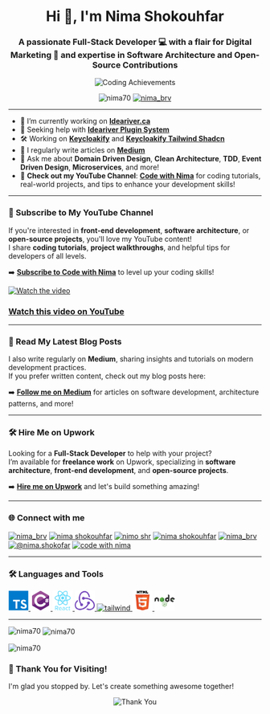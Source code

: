 <h1 align="center">Hi 👋, I'm Nima Shokouhfar</h1>
<h3 align="center">A passionate Full-Stack Developer 💻 with a flair for Digital Marketing 🚀 and expertise in Software Architecture and Open-Source Contributions</h3>

<div align="center">
  <img src="https://media.giphy.com/media/LmNwrBhejkK9EFP504/giphy.gif" alt="Coding Achievements" width="250"/>
</div>

<p align="center">
  <img src="https://komarev.com/ghpvc/?username=nima70&label=Profile%20views&color=0e75b6&style=flat" alt="nima70" />
  <a href="https://twitter.com/nima_brv" target="blank"><img src="https://img.shields.io/twitter/follow/nima_brv?logo=twitter&style=for-the-badge" alt="nima_brv" /></a>
</p>

---

- 🔭 I’m currently working on **[Ideariver.ca](https://ideariver.ca/)**  
- 🤝 Seeking help with **[Ideariver Plugin System](https://github.com/nima70/ideariver.core.public.git)**  
- 🛠 Working on **[Keycloakify](https://www.keycloakify.dev/)** and **[Keycloakify Tailwind Shadcn](https://github.com/nima70/keycloakify-tailwind-shadcn)**  
- 📝 I regularly write articles on **[Medium](https://medium.com/@nima.shokofar)**  
- 💬 Ask me about **Domain Driven Design**, **Clean Architecture**, **TDD**, **Event Driven Design**, **Microservices**, and more!  
- 🎥 **Check out my YouTube Channel**: **[Code with Nima](https://www.youtube.com/c/codewithnima)** for coding tutorials, real-world projects, and tips to enhance your development skills!

---

### 🎥 Subscribe to My YouTube Channel
If you're interested in **front-end development**, **software architecture**, or **open-source projects**, you'll love my YouTube content!  
I share **coding tutorials**, **project walkthroughs**, and helpful tips for developers of all levels.

➡️ **[Subscribe to Code with Nima](https://www.youtube.com/c/codewithnima)** to level up your coding skills!

[![Watch the video](https://img.youtube.com/vi/1ji7S394CKA/maxresdefault.jpg)](https://youtu.be/1ji7S394CKA)

### [Watch this video on YouTube](https://youtu.be/1ji7S394CKA)

---

### 📝 Read My Latest Blog Posts
I also write regularly on **Medium**, sharing insights and tutorials on modern development practices.  
If you prefer written content, check out my blog posts here:

➡️ **[Follow me on Medium](https://medium.com/@nima.shokofar)** for articles on software development, architecture patterns, and more!

---

### 🛠 Hire Me on Upwork
Looking for a **Full-Stack Developer** to help with your project?  
I’m available for **freelance work** on Upwork, specializing in **software architecture**, **front-end development**, and **open-source projects**.

➡️ **[Hire me on Upwork](https://www.upwork.com/freelancers/nimas12)** and let's build something amazing!

---

### 🌐 Connect with me
<p align="left">
  <a href="https://twitter.com/nima_brv" target="blank"><img align="center" src="https://raw.githubusercontent.com/rahuldkjain/github-profile-readme-generator/master/src/images/icons/Social/twitter.svg" alt="nima_brv" height="30" width="40" /></a>
  <a href="https://linkedin.com/in/nima shokouhfar" target="blank"><img align="center" src="https://raw.githubusercontent.com/rahuldkjain/github-profile-readme-generator/master/src/images/icons/Social/linked-in-alt.svg" alt="nima shokouhfar" height="30" width="40" /></a>
  <a href="https://stackoverflow.com/users/nimo shr" target="blank"><img align="center" src="https://raw.githubusercontent.com/rahuldkjain/github-profile-readme-generator/master/src/images/icons/Social/stack-overflow.svg" alt="nimo shr" height="30" width="40" /></a>
  <a href="https://fb.com/nima shokouhfar" target="blank"><img align="center" src="https://raw.githubusercontent.com/rahuldkjain/github-profile-readme-generator/master/src/images/icons/Social/facebook.svg" alt="nima shokouhfar" height="30" width="40" /></a>
  <a href="https://instagram.com/nima_brv" target="blank"><img align="center" src="https://raw.githubusercontent.com/rahuldkjain/github-profile-readme-generator/master/src/images/icons/Social/instagram.svg" alt="nima_brv" height="30" width="40" /></a>
  <a href="https://medium.com/@nima.shokofar" target="blank"><img align="center" src="https://raw.githubusercontent.com/rahuldkjain/github-profile-readme-generator/master/src/images/icons/Social/medium.svg" alt="@nima.shokofar" height="30" width="40" /></a>
  <a href="https://www.youtube.com/c/codewithnima" target="blank"><img align="center" src="https://raw.githubusercontent.com/rahuldkjain/github-profile-readme-generator/master/src/images/icons/Social/youtube.svg" alt="code with nima" height="30" width="40" /></a>
</p>

---

### 🛠️ Languages and Tools
<p align="left">
  <a href="https://www.typescriptlang.org/" target="_blank" rel="noreferrer">
    <img src="https://raw.githubusercontent.com/devicons/devicon/master/icons/typescript/typescript-original.svg" alt="typescript" width="40" height="40"/>
  </a>
  <a href="https://dotnet.microsoft.com/" target="_blank" rel="noreferrer">
    <img src="https://raw.githubusercontent.com/devicons/devicon/master/icons/csharp/csharp-original.svg" alt="csharp" width="40" height="40"/>
  </a>
  <a href="https://reactjs.org/" target="_blank" rel="noreferrer">
    <img src="https://raw.githubusercontent.com/devicons/devicon/master/icons/react/react-original-wordmark.svg" alt="react" width="40" height="40"/>
  </a>
  <a href="https://redux.js.org/" target="_blank" rel="noreferrer">
    <img src="https://raw.githubusercontent.com/devicons/devicon/master/icons/redux/redux-original.svg" alt="redux" width="40" height="40"/>
  </a>
  <a href="https://tailwindcss.com/" target="_blank" rel="noreferrer">
    <img src="https://www.vectorlogo.zone/logos/tailwindcss/tailwindcss-icon.svg" alt="tailwind" width="40" height="40"/>
  </a>
  <a href="https://www.w3.org/html/" target="_blank" rel="noreferrer">
    <img src="https://raw.githubusercontent.com/devicons/devicon/master/icons/html5/html5-original-wordmark.svg" alt="html5" width="40" height="40"/>
  </a>
  <a href="https://nodejs.org" target="_blank" rel="noreferrer">
    <img src="https://raw.githubusercontent.com/devicons/devicon/master/icons/nodejs/nodejs-original-wordmark.svg" alt="nodejs" width="40" height="40"/>
  </a>
</p>


---

<p><img align="left" src="https://github-readme-stats.vercel.app/api/top-langs?username=nima70&show_icons=true&locale=en&layout=compact" alt="nima70" /></p>

<p>&nbsp;<img align="center" src="https://github-readme-stats.vercel.app/api?username=nima70&show_icons=true&locale=en" alt="nima70" /></p>

<p><img align="center" src="https://github-readme-streak-stats.herokuapp.com/?user=nima70&" alt="nima70" /></p>


### 🙏 Thank You for Visiting!
I'm glad you stopped by. Let's create something awesome together!

<div align="center">
  <img src="https://media.giphy.com/media/hvRJCLFzcasrR4ia7z/giphy.gif" alt="Thank You" width="200"/>
</div>
